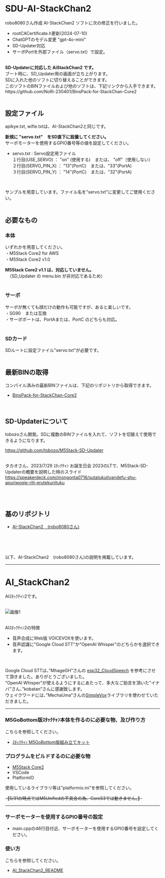 # SDU-AI-StackChan2

robo8080さん作成 AI-StackChan2 ソフトに次の修正を行いました。<br>
- rootCACertificate.h更新(2024-07-10)</b>
- ChatGPTのモデル変更 "gpt-4o-mini" 
- SD-Updater対応<br>
- サーボPortを外部ファイル（servo.txt）で設定。<br>
<br>
<b>SD-Updaterに対応した AiStackChan2 です。</b><br>
ブート時に、SD_Updater用の画面が立ち上がります。<br>
SDに入れた他のソフトに切り替えることができます。<br>
このソフトのBINファイルおよび他のソフトは、下記リンクから入手できます。<br>
https://github.com/NoRi-230401/BinsPack-for-StackChan-Core2 <br>

<br>

## 設定ファイル
apikye.txt, wifie.txtは、AI-StackChan2と同じです。

<b>新規に "servo.txt"　をSD直下に設置してください。</b><br>
サーボモーターを使用するGPIO番号等の値を設定してください。
- servo.txt :  Servo設定用ファイル<br>
１行目(USE_SERVO)   ： "on" (使用する)　または、 "off"（使用しない）<br>
２行目(SERVO_PIN_X) ： "13"(PortC)　または、"33"(PortA)<br>
３行目(SERVO_PIN_Y) ： "14"(PortC)　または、"32"(PortA)<br>
<br>

サンプルを用意しています。ファイル名を"servo.txt"に変更してご使用ください。<br>
<br>


## 必要なもの
### 本体<br>
いずれかを用意してください。<br>
・M5Stack Core2 for AWS<br>
・M5Stack Core2 v1.0<br>

<b>M5Stack Core2 v1.1 は、対応していません。</b><br>
　（SD_Updater の menu.bin が非対応であるため）<br>
<br>

### サーボ
サーボが無くても顔だけの動作も可能ですが、あると楽しいです。<br>
・SG90　または互換<br>
・サーボポートは、PortAまたは、PortC のどちらも対応。<br>
<br>

### SDカード
SDルートに設定ファイル"servo.txt"が必要です。<br>
<br>


## 最新BINの取得
コンパイル済みの最新BINファイルは、下記のリポジトリから取得できます。
- [BinsPack-for-StackChan-Core2](https://github.com/NoRi-230401/BinsPack-for-StackChan-Core2)<br>
<br>


## SD-Updaterについて
tobozoさん開発。SDに複数のBINファイルを入れて、ソフトを切替えて使用できるようになります。<br>

 https://github.com/tobozo/M5Stack-SD-Updater<br><br>


タカオさん、2023/7/29 ｽﾀｯｸﾁｬﾝ お誕生日会 2023のLTで、M5Stack-SD-Updaterの概要を説明した時のスライド<br>
https://speakerdeck.com/mongonta0716/sutatukutiyandefu-shu-apuriwoqie-riti-erutekunituku

<br><br>


## 基のリポジトリ
- [AI-StackChan2　(robo8080さん)](https://github.com/robo8080/AI_StackChan2)<br>
<br>
<br><br>

以下、AI-StackChan2　(robo8080さん)の説明を掲載しています。

-----



# AI_StackChan2
AIｽﾀｯｸﾁｬﾝ2です。
<br><br>

![画像1](images/image1.png)<br><br>

AIｽﾀｯｸﾁｬﾝ2の特徴<br>

* 音声合成にWeb版 VOICEVOXを使います。
* 音声認識に"Google Cloud STT"か"OpenAI Whisper"のどちらかを選択できます。
<br>

Google Cloud STTは、”MhageGH”さんの [esp32_CloudSpeech](https://github.com/MhageGH/esp32_CloudSpeech/ "Title") を参考にさせて頂きました。ありがとうございました。<br>
"OpenAI Whisper"が使えるようにするにあたって、多大なご助言を頂いた”イナバ”さん、”kobatan”さんに感謝致します。<br>
ウェイクワードには、”MechaUma”さんの[SimpleVox](https://github.com/MechaUma/SimpleVox/ "Title")ライブラリを使わせていただきました。

---


### M5GoBottom版ｽﾀｯｸﾁｬﾝ本体を作るのに必要な物、及び作り方 ###
こちらを参照してください。<br>
* [ｽﾀｯｸﾁｬﾝ M5GoBottom版組み立てキット](https://raspberrypi.mongonta.com/about-products-stackchan-m5gobottom-version/ "Title")<br>

### プログラムをビルドするのに必要な物 ###
* [M5Stack Core2](http://www.m5stack.com/ "Title")<br>
* VSCode<br>
* PlatformIO<br>

使用しているライブラリ等は"platformio.ini"を参照してください。<br>

~~【5/31の時点ではM5Unifiedの不具合の為、CoreS3では動きません。】~~<br>

---

### サーボモーターを使用するGPIO番号の設定 ###
* main.cppの46行目付近、サーボモーターを使用するGPIO番号を設定してください。


### 使い方 ###

こちらを参照してください。<br>

* [AI_StackChan2_README](https://github.com/robo8080/AI_StackChan2_README/ "Title")<br>
<br>
<br>
<br>
